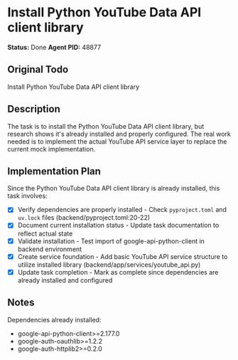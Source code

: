 # Install Python YouTube Data API client library
**Status:** Done
**Agent PID:** 48877

## Original Todo
Install Python YouTube Data API client library

## Description
The task is to install the Python YouTube Data API client library, but research shows it's already installed and properly configured. The real work needed is to implement the actual YouTube API service layer to replace the current mock implementation.

## Implementation Plan
Since the Python YouTube Data API client library is already installed, this task involves:
- [x] Verify dependencies are properly installed - Check `pyproject.toml` and `uv.lock` files (backend/pyproject.toml:20-22)
- [x] Document current installation status - Update task documentation to reflect actual state
- [x] Validate installation - Test import of google-api-python-client in backend environment
- [x] Create service foundation - Add basic YouTube API service structure to utilize installed library (backend/app/services/youtube_api.py)
- [x] Update task completion - Mark as complete since dependencies are already installed and configured

## Notes
Dependencies already installed:
- google-api-python-client>=2.177.0
- google-auth-oauthlib>=1.2.2
- google-auth-httplib2>=0.2.0

